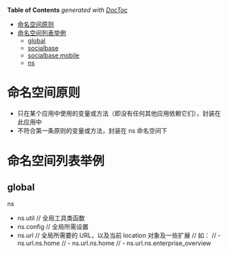 <!-- START doctoc generated TOC please keep comment here to allow auto update -->
<!-- DON'T EDIT THIS SECTION, INSTEAD RE-RUN doctoc TO UPDATE -->
**Table of Contents**  *generated with [DocToc](http://doctoc.herokuapp.com/)*

- [命名空间原则](#命名空间原则)
- [命名空间列表举例](#命名空间列表举例)
  - [global](#global)
  - [socialbase](#socialbase)
  - [socialbase mobile](#socialbase-mobile)
  - [ns](#ns)

<!-- END doctoc generated TOC please keep comment here to allow auto update -->



# 命名空间原则

 - 只在某个应用中使用的变量或方法（即没有任何其他应用依赖它们），封装在此应用中
 - 不符合第一条原则的变量或方法，封装在 ns 命名空间下


# 命名空间列表举例

## global

ns
  - ns.util // 全局工具类函数
  - ns.config // 全局所需设置
  - ns.url // 全局所需要的 URL，以及当前 location 对象及一些扩展
      // 如：
      //  - ns.url.ns.home
      //  - ns.url.ns.home
      //  - ns.url.ns.enterprise_overview
